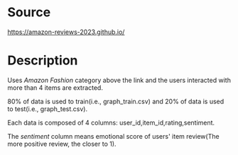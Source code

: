 # Source
https://amazon-reviews-2023.github.io/

# Description
Uses _Amazon Fashion_ category above the link and the users interacted with more than 4 items are extracted.

80% of data is used to train(i.e., graph_train.csv) and 20% of data is used to test(i.e., graph_test.csv).

Each data is composed of 4 columns: user_id,item_id,rating,sentiment.

The _sentiment_ column means emotional score of users' item review(The more positive review, the closer to 1).